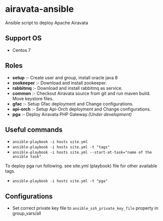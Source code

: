 # airavata-ansible

Ansible script to deploy Apache Airavata

## Support OS

- Centos 7

## Roles

- **setup** :- Create user and group, install oracle java 8
- **zookeeper** :- Download and install zookeeper.
- **rabbitmq** :- Download and install rabbitmq as service.
- **common** :- Checkout Airavata source from git and run maven build. Move keystore files.
- **gfac** :- Setup Gfac deployment and Change configurations.
- **api-orch** :- Setup Api-Orch deployment and Change configurations.
- **pga** :- Deploy Airavata PHP Gateway._(Under development)_

## Useful commands

- `ansible-playbook -i hosts site.yml`
- `ansible-playbook -i hosts site.yml -t "tags"`
- `ansible-playbook -i hosts site.yml --start-at-task="name of the ansible task"`

To deploy pga run following. see site.yml (playbook) file for other available tags.

- `ansible-playbook -i hosts site.yml -t "pga"`

## Configurations

- Set correct private key file to `ansible_ssh_private_key_file` property in group_vars/all
